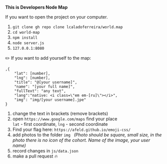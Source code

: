 **This is Developers Node Map** 

If you want to open the project on your computer.
1. `git clone gh repo clone lcaladoferreira/world.map`
2. `cd world-map`
3. `npm install`
4. `node server.js`
5. `127.0.0.1:8080`

:pencil2: If you want to add yourself to the map: 
```
,{
    "lat": [number], 
    "lng": [number], 
    "title": "@[your username]", 
    "name": "[your full name]", 
    "fullText": "any text", 
    "lang":"native: <i class=\"em em-[ru]\"></i>",
    "img": "img/[your username].jpe"
} 
```

1. change the text in brackets (remove brackets)
2. open `https://www.google.com/maps` find your place     
`lat` - first coordinate, `lng` - second coordinate  
3. Find your flag here: `https://afeld.github.io/emoji-css/`
4. add photos to the folder `img `
_(Photo should be square, small size, in the photo there is no icon of the cohort. 
Name of the image, your user name)_  
5. record changes in `js/data.json`
6. make a pull request :fire:



